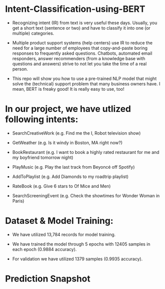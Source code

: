 # Intent-Classification-using-BERT

- Recognizing intent (IR) from text is very useful these days. Usually, you get a short text (sentence or two) and have to classify it into one (or multiple) categories.

- Multiple product support systems (help centers) use IR to reduce the need for a large number of employees that copy-and-paste boring responses to frequently asked questions. Chatbots, automated email responders, answer recommenders (from a knowledge base with questions and answers) strive to not let you take the time of a real person.

- This repo will show you how to use a pre-trained NLP model that might solve the (technical) support problem that many business owners have. I mean, BERT is freaky good! It is really easy to use, too!

# In our project, we have utlized following intents: 

- SearchCreativeWork (e.g. Find me the I, Robot television show)

- GetWeather (e.g. Is it windy in Boston, MA right now?)

- BookRestaurant (e.g. I want to book a highly rated restaurant for me and my boyfriend tomorrow night)

- PlayMusic (e.g. Play the last track from Beyoncé off Spotify)

- AddToPlaylist (e.g. Add Diamonds to my roadtrip playlist)

- RateBook (e.g. Give 6 stars to Of Mice and Men)

- SearchScreeningEvent (e.g. Check the showtimes for Wonder Woman in Paris)

# Dataset & Model Training:

- We have utilized 13,784 records for model training.

- We have trained the model through 5 epochs with 12405 samples in each epoch (0.9884 accuracy).

- For validation we have utilized 1379 samples (0.9935 accuracy).

# Prediction Snapshot

